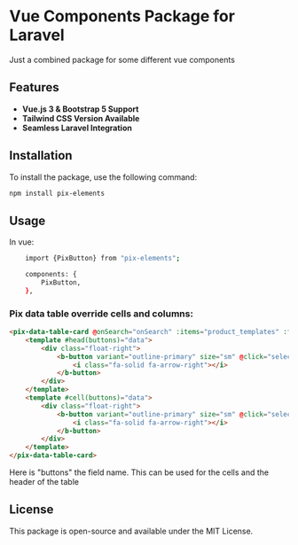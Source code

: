 
# Vue Components Package for Laravel

Just a combined package for some different vue components


## Features

- **Vue.js 3 & Bootstrap 5 Support**
- **Tailwind CSS Version Available**
- **Seamless Laravel Integration**

## Installation

To install the package, use the following command:

```bash
npm install pix-elements
```

## Usage

In vue:

```bash
    import {PixButton} from "pix-elements";
```

```bash
    components: {
        PixButton,
    },
```


### Pix data table override cells and columns:

```html
<pix-data-table-card @onSearch="onSearch" :items="product_templates" :fields="table_fields" @on-pagination-change="onPaginationChange" @enter-on-search-input="onEnterOnSearch">
    <template #head(buttons)="data">
        <div class="float-right">
            <b-button variant="outline-primary" size="sm" @click="selectProduct(data.item)" title="selecteer">
                <i class="fa-solid fa-arrow-right"></i>
            </b-button>
        </div>
    </template>
    <template #cell(buttons)="data">
        <div class="float-right">
            <b-button variant="outline-primary" size="sm" @click="selectProduct(data.item)" title="selecteer">
                <i class="fa-solid fa-arrow-right"></i>
            </b-button>
        </div>
    </template>
</pix-data-table-card>
```

Here is "buttons" the field name. This can be used for the cells and the header of the table

## License

This package is open-source and available under the MIT License.
